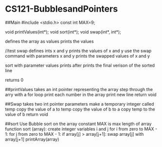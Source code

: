 # CS121-BubblesandPointers
##Main
#include <stdio.h>
const int MAX=9;

void printValues(int*);
void sort(int*);
void swap(int*, int*);

defines the array as values
prints the values

//test swap
defines ints x and y
prints the values of x and y
use the swap command with parameters x and y
prints the swapped values of x and y

sort with parameter values
prints after
prints the final verison of the sorted line 

returns 0


##printValues
takes an int pointer representing the array
step through the arry with a for loop
    print each number in the array
print new line
return void

##Swap
takes two int pointer parameters
make a temporary integer called temp
copy the value of a to temp
copy the value of b to a
copy temp to the value of b
return void

##sort
Use Bubble sort on the array
constant MAX is max length of array
function sort (array):
    create integer variables i and j
    for i from zero to MAX - 1:
        for j from zero to MAX - 1:
            if array[j] > array[j+1]:
                swap array[j] with array[j+1]
                printArray(array)
